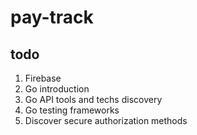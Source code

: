 # pay-track

## todo

  1. Firebase
  2. Go introduction
  3. Go API tools and techs discovery
  4. Go testing frameworks
  5. Discover secure authorization methods
